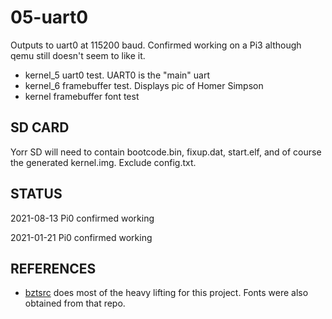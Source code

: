 # 05-uart0

Outputs to uart0 at 115200 baud. Confirmed working on a Pi3 although qemu still doesn't seem to like it. 

* kernel_5 uart0 test. UART0 is the "main" uart
* kernel_6 framebuffer test. Displays pic of Homer Simpson
* kernel framebuffer font test


## SD CARD

Yorr SD will need to contain bootcode.bin, fixup.dat, start.elf, and of course the generated kernel.img. 
Exclude config.txt.


## STATUS

2021-08-13	Pi0 confirmed working

2021-01-21 	Pi0 confirmed working


## REFERENCES

* [bztsrc](https://github.com/bztsrc/raspi3-tutorial.git)  does most of the heavy lifting for this project. Fonts were also obtained from that repo.
